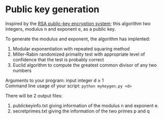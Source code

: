 # Public key generation 

Inspired by the [RSA public-key encryption system](https://en.wikipedia.org/wiki/RSA_(cryptosystem)); this algorithm two integers, modulus n and exponent e, as a public key. 

To generate the modulus and exponent, the algorithm has implented:
1. Modular exponentiation with repeated squaring method
2. Miller-Rabin randomized primality test with appropriate level of confidence that the test is probably correct
3. Euclid algorithm to compute the greatest common divisor of any two numbers

Arguments to your program: input integer d ≥ 1 \
Command line usage of your script: ` python mykeygen.py <d> ` 

There will be 2 output files:
1. publickeyinfo.txt giving information of the modulus n and exponent e.
2. secretprimes.txt giving the information of the two primes p and q
